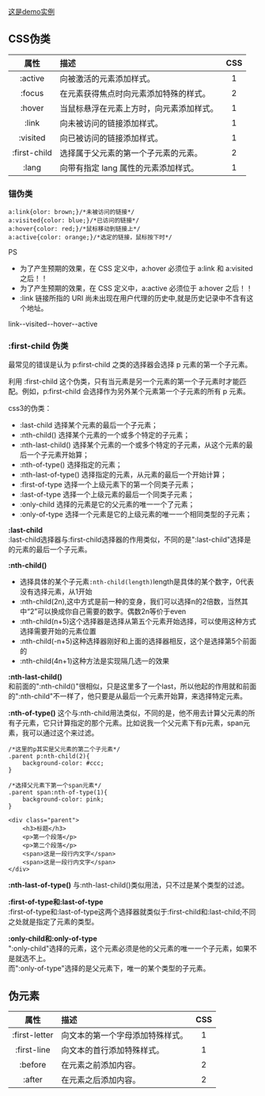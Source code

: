 <a href="https://github.com/zhangyanwei1/study-demo/blob/master/css/the-class.html" target="_blank">这是demo实例</a>
## CSS伪类
|属性|描述|CSS|
|:---:|:---|:---:|
|:active|向被激活的元素添加样式。|1|
|:focus|在元素获得焦点时向元素添加特殊的样式。|2|
|:hover|当鼠标悬浮在元素上方时，向元素添加样式。|1|
|:link|向未被访问的链接添加样式。|1|
|:visited|向已被访问的链接添加样式。|1|
|:first-child|选择属于父元素的第一个子元素的元素。|2|
|:lang|向带有指定 lang 属性的元素添加样式。|1|

### 锚伪类
```
a:link{olor: brown;}/*未被访问的链接*/
a:visited{color: blue;}/*已访问的链接*/
a:hover{color: red;}/*鼠标移动到链接上*/
a:active{color: orange;}/*选定的链接，鼠标按下时*/
```
PS   
+ 为了产生预期的效果，在 CSS 定义中，a:hover 必须位于 a:link 和 a:visited 之后！！
+ 为了产生预期的效果，在 CSS 定义中，a:active 必须位于 a:hover 之后！！
+ :link 链接所指的 URI 尚未出现在用户代理的历史中,就是历史记录中不含有这个地址。    

link--visited--hover--active 


###  :first-child 伪类
最常见的错误是认为 p:first-child 之类的选择器会选择 p 元素的第一个子元素。

利用 :first-child 这个伪类，只有当元素是另一个元素的第一个子元素时才能匹配。例如，p:first-child 会选择作为另外某个元素第一个子元素的所有 p 元素。

css3的伪类：
+ :last-child 选择某个元素的最后一个子元素；
+ :nth-child() 选择某个元素的一个或多个特定的子元素；
+ :nth-last-child() 选择某个元素的一个或多个特定的子元素，从这个元素的最后一个子元素开始算；
+ :nth-of-type() 选择指定的元素；
+ :nth-last-of-type() 选择指定的元素，从元素的最后一个开始计算；
+ :first-of-type 选择一个上级元素下的第一个同类子元素；
+ :last-of-type 选择一个上级元素的最后一个同类子元素；
+ :only-child 选择的元素是它的父元素的唯一一个了元素；
+ :only-of-type 选择一个元素是它的上级元素的唯一一个相同类型的子元素；

**:last-child**   
:last-child选择器与:first-child选择器的作用类似，不同的是":last-child"选择是的元素的最后一个子元素。   

**:nth-child()**
+ 选择具体的某个子元素`:nth-child(length)`length是具体的某个数字，0代表没有选择元素，从1开始
+ :nth-child(2n),这中方式是前一种的变身，我们可以选择n的2倍数，当然其中“2”可以换成你自己需要的数字。偶数2n等价于even
+ :nth-child(n+5)这个选择器是选择从第五个元素开始选择，可以使用这种方式选择需要开始的元素位置
+ :nth-child(-n+5)这种选择器刚好和上面的选择器相反，这个是选择第5个前面的
+ :nth-child(4n+1)这种方法是实现隔几选一的效果   

**:nth-last-child()**       
和前面的":nth-child()"很相似，只是这里多了一个last，所以他起的作用就和前面的":nth-child"不一样了，他只要是从最后一个元素开始算，来选择特定元素。 


**:nth-of-type()**
这个与:nth-child用法类似，不同的是，他不用去计算父元素的所有子元素，它只计算指定的那个元素。比如说我一个父元素下有p元素，span元素，我可以通过这个来过滤。
```
/*这里的p其实是父元素的第二个子元素*/
.parent p:nth-child(2){
    background-color: #ccc;
}

/*选择父元素下第一个span元素*/
.parent span:nth-of-type(1){
    background-color: pink;
}

<div class="parent">
    <h3>标题</h3>
    <p>第一个段落</p>
    <p>第二个段落</p>
    <span>这是一段行内文字</span>
    <span>这是一段行内文字</span>
</div>
```
**:nth-last-of-type()**
与:nth-last-child()类似用法，只不过是某个类型的过滤。


**:first-of-type和:last-of-type**    
:first-of-type和:last-of-type这两个选择器就类似于:first-child和:last-child;不同之处就是指定了元素的类型。    


**:only-child和:only-of-type**   
":only-child"选择的元素，这个元素必须是他的父元素的唯一一个子元素，如果不是就选不上。   
而":only-of-type"选择的是父元素下，唯一的某个类型的子元素。

## 伪元素
|属性|描述|CSS|
|:----:|:----|:---:|
|:first-letter|向文本的第一个字母添加特殊样式。|1|
|:first-line|向文本的首行添加特殊样式。|1|
|:before|在元素之前添加内容。|2|
|:after|在元素之后添加内容。|2|